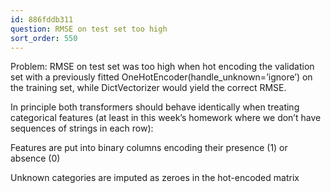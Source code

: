 ```yaml
---
id: 886fddb311
question: RMSE on test set too high
sort_order: 550
---
```


Problem: RMSE on test set was too high when hot encoding the validation set with a previously fitted OneHotEncoder(handle_unknown=’ignore’) on the training set, while DictVectorizer would yield the correct RMSE.

In principle both transformers should behave identically when treating categorical features (at least in this week’s homework where we don’t have sequences of strings in each row):

Features are put into binary columns encoding their presence (1) or absence (0)

Unknown categories are imputed as zeroes in the hot-encoded matrix

